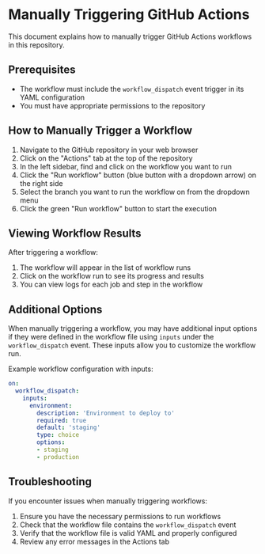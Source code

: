 # Manually Triggering GitHub Actions

This document explains how to manually trigger GitHub Actions workflows in this repository.

## Prerequisites

- The workflow must include the `workflow_dispatch` event trigger in its YAML configuration
- You must have appropriate permissions to the repository

## How to Manually Trigger a Workflow

1. Navigate to the GitHub repository in your web browser
2. Click on the "Actions" tab at the top of the repository
3. In the left sidebar, find and click on the workflow you want to run
4. Click the "Run workflow" button (blue button with a dropdown arrow) on the right side
5. Select the branch you want to run the workflow on from the dropdown menu
6. Click the green "Run workflow" button to start the execution

## Viewing Workflow Results

After triggering a workflow:
1. The workflow will appear in the list of workflow runs
2. Click on the workflow run to see its progress and results
3. You can view logs for each job and step in the workflow

## Additional Options

When manually triggering a workflow, you may have additional input options if they were defined in the workflow file using `inputs` under the `workflow_dispatch` event. These inputs allow you to customize the workflow run.

Example workflow configuration with inputs:

```yaml
on:
  workflow_dispatch:
    inputs:
      environment:
        description: 'Environment to deploy to'
        required: true
        default: 'staging'
        type: choice
        options:
        - staging
        - production
```

## Troubleshooting

If you encounter issues when manually triggering workflows:

1. Ensure you have the necessary permissions to run workflows
2. Check that the workflow file contains the `workflow_dispatch` event
3. Verify that the workflow file is valid YAML and properly configured
4. Review any error messages in the Actions tab